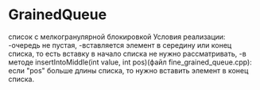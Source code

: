 # GrainedQueue
список с мелкогранулярной блокировкой
Условия реализации:
-очередь не пустая,
-вставляется элемент в середину или конец списка, то есть вставку в начало списка не нужно рассматривать,
-в методе insertIntoMiddle(int value, int pos)(файл fine_grained_queue.cpp): если "pos" больше длины списка, то нужно вставить элемент в конец списка.
